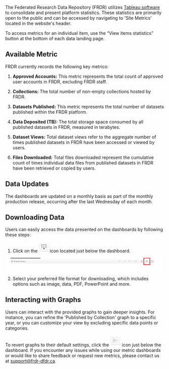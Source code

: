 ﻿The Federated Research Data Repository (FRDR) utilizes [Tableau software](https://www.tableau.com/why-tableau/what-is-tableau) to consolidate and present platform statistics. These statistics are primarily open to the public and can be accessed by navigating to 'Site Metrics' located in the website's header. 

To access metrics for an individual item, use the “View items statistics” button at the bottom of each data landing page. 

## Available Metric

FRDR currently records the following key metrics:

1. **Approved Accounts:** This metric represents the total count of approved user accounts in FRDR, excluding FRDR staff.
 
2. **Collections:** The total number of non-empty collections hosted by FRDR.
 
3. **Datasets Published:** This metric represents the total number of datasets published within the FRDR platform.

4. **Data Deposited (TB):** The total storage space consumed by all published datasets in FRDR, measured in terabytes.
 
5. **Dataset Views:** Total dataset views refer to the aggregate number of times published datasets in FRDR have been accessed or viewed by users.
 
6.  **Files Downloaded:** Total files downloaded represent the cumulative count of times individual data files from published datasets in FRDR have been retrieved or copied by users.

## Data Updates

The dashboards are updated on a monthly basis as part of the monthly production release, occurring after the last Wednesday of each month.

## Downloading Data

Users can easily access the data presented on the dashboards by following these steps:

1. Click on the ![Alt](/docs/img/screenshots/user_metrics/DownloadIcon.png "Download Icon") icon located just below the dashboard. 

<a href="/docs/img/screenshots/user_metrics/MenuBar.png" class="screenshot-lightbox">
    <img src="/docs/img/screenshots/user_metrics/MenuBar.png" alt="Screenshot showing where to find the download icon." class="screenshot"/>
</a>

2. Select your preferred file format for downloading, which includes options such as image, data, PDF, PowerPoint and more.

## Interacting with Graphs

Users can interact with the provided graphs to gain deeper insights. For instance, you can refine the 'Published by Collection' graph to a specific year, or you can customize your view by excluding specific data points or categories.

To revert graphs to their default settings, click the ![Alt](/docs/img/screenshots/user_metrics/RevertIcon.png "Revert Icon") icon just below the dashboard. If you encounter any issues while using our metric dashboards or would like to share feedback or request new metrics, please contact us at [support@frdr-dfdr.ca](mailto:support@frdr-dfdr.ca).